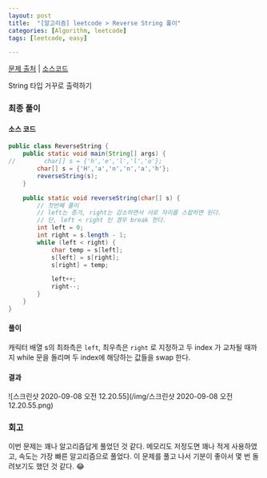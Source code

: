 ```yaml
---
layout: post
title:  "[알고리즘] leetcode > Reverse String 풀이"
categories: [Algorithm, leetcode]
tags: [leetcode, easy]

---
```


[문제 출처](https://leetcode.com/explore/interview/card/top-interview-questions-easy/127/strings/879/) | [소스코드](https://github.com/TaeHyungK/algorithm/blob/master/src/leetcode/ReverseString.java)

String 타입 거꾸로 출력하기

### 최종 풀이

#### 소스 코드

```java
public class ReverseString {
    public static void main(String[] args) {
//        char[] s = {'h','e','l','l','o'};
        char[] s = {'H','a','n','n','a','h'};
        reverseString(s);
    }

    public static void reverseString(char[] s) {
        // 첫번째 풀이
        // left는 증가, right는 감소하면서 서로 자리를 스왑하면 된다.
        // 단, left < right 인 경우 break 한다.
        int left = 0;
        int right = s.length - 1;
        while (left < right) {
            char temp = s[left];
            s[left] = s[right];
            s[right] = temp;

            left++;
            right--;
        }
    }
}
```



#### 풀이

캐릭터 배열 s의 최좌측은 `left`, 최우측은 `right` 로 지정하고 두 index 가 교차될 때까지 while 문을 돌리며 두 index에 해당하는 값들을 swap 한다.

#### 결과

![스크린샷 2020-09-08 오전 12.20.55](/img/스크린샷 2020-09-08 오전 12.20.55.png)

### 회고

이번 문제는 꽤나 알고리즘답게 풀었던 것 같다. 메모리도 저정도면 꽤나 적게 사용하였고, 속도는 가장 빠른 알고리즘으로 풀었다. 이 문제를 풀고 나서 기분이 좋아서 몇 번 돌려보기도 했던 것 같다. 😂